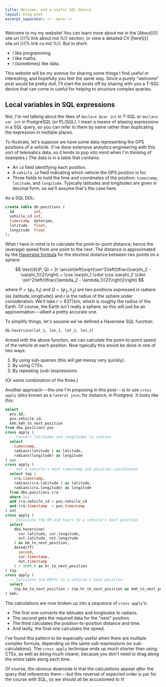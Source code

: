 ```yaml
---
title: Welcome, and a useful SQL device
layout: blog-post
excerpt_separator: <!--more-->
---
```


Welcome to my my website! You can learn more about me in the [About]({{ site.url }}{% link about.md %}) section, or
view a detailed CV [here]({{ site.url }}{% link cv.md %}). But in short:

- I like programming.
- I like maths.
- I (sometimes) like data.

This website will be my avenue for sharing some things I find useful or interesting, and hopefully you feel the same
way. Since a purely "welcome" post would be pretty dull, I'll start the posts off by sharing with you a T-SQL device
that can come in useful for helping to structure complex queries.

<!--more-->

## Local variables in SQL expressions

Not, I'm not talking about the likes of `declare @var int` in T-SQL or `declare var int` in PostgreSQL (or PL/SQL). I
mean a means of aliasing expressions in a SQL query, so you can refer to them by name rather than duplicating the
expression in multiple places.

To illustrate, let's suppose we have some data representing the GPS positions of a vehicle. (I've done extensive
analytics engineering with this sort of telematics data, so it tends to pop into mind when I'm thinking of examples.)
The data is in a table that contains:

- An `id` field identifying each position.
- A `vehicle_id` field indicating which vehicle the GPS position is for.
- Three fields to hold the time and coordinates of the position: `timestamp`, `latitude`, and `longitude`. Typically
  latitudes and longitudes are given in decimal form, so we'll assume that's the case here.

As a SQL DDL:

```sql
create table db.positions (
  id         int,
  vehicle_id int,
  timestamp  datetime,
  latitude   float,
  longitude  float
);
```

What I have in mind is to calculate the point-to-point distance, hence the (average) speed from one point to the next.
The distance is approximated by the [Haversine formula](http://en.wikipedia.org/wiki/haversine_formula) for the
shortest distance between two points on a sphere:

$$
  \text{d}(P, Q)
    = 2r \arcsin\left(\sqrt{\sin^2\left(\tfrac{\varphi_2 - \varphi_1}{2}\right)
    + \cos \varphi_1 \cdot \cos \varphi_2 \cdot \sin^2\left(\tfrac{\lambda_2 - \lambda_1}{2}\right)}\right)
$$

where $P = (\varphi_1, \lambda_1)$ and $Q = (\varphi_2, \lambda_2)$ are two positions expressed in radians
(as $(\text{latitude},\,\text{longitude})$) and $r$ is the radius of the sphere under consideration. We'll take
$r = 6371\,\text{km}$, which is roughly the radius of the Earth. Of course, the Earth isn't really a sphere, so this
will just be an approximation---albeit a pretty accurate one.

To simplify things, let's assume we've defined a Haversine SQL function:

```sql
db.haversine(lat_1, lon_1, lat_2, lon_2)
```

Armed with the above function, we can calculate the point-to-point speed of the vehicle at each position. Now typically
this would be done in one of two ways:

1. By using sub-queries (this will get messy very quickly).
2. By using CTEs.
3. By repeating (sub-)expressions.

(Or some combination of the three.)

Another approach---the one I'm proposing in this post---is to use `cross apply` (also known as a `lateral join`; for
instance, in Postgres). It looks like this:

```sql
select
  pos.id,
  pos.vehicle_id,
  kmh.kmh_to_next_position
from dbo.positions pos
cross apply (
  -- Convert latitudes and longitudes to radians
  select
    timestamp,
    radians(latitude ) as latitude,
    radians(longitude) as longitude
) cur
cross apply (
  -- Get a vehicle's next timestamp and position coordinates
  select top 1
    cra.timestamp,
    radians(cra.latitude ) as latitude,
    radians(cra.longitude) as longitude
  from dbo.positions cra
  where 1=1
  and cra.vehicle_id = pos.vehicle_id
  and cra.timestamp  > pos.timestamp
) nxt
cross apply (
  -- Calculate the KM and hours to a vehicle's next position
  select
    dbo.haversine(
      cur.latitude, cur.longitude,
      nxt.latitude, nxt.longitude
    ) as km_to_next_position,
    datediff(
      second,
      cur.timestamp,
      nxt.timestamp
    ) / 3600.0 as hr_to_next_position
) tnp
cross apply (
  -- Calculate the KM/hr to a vehicle's next position
  select
    tnp.km_to_next_position / tnp.hr_to_next_position as kmh_to_next_position
) kmh;
```

The calculations are now broken up into a sequence of `cross apply`'s:

- The first one converts the latitudes and longitudes to radians.
- The second gets the required data for the "next" position.
- The third calculates the position-to-position distance and time.
- And lastly, the final one calculates the speed.

I've found this pattern to be especially useful when there are multiple complex formula, depending on the same
sub-expressions (or sub-calculations). The `cross apply` technique ends up much shorter than using CTEs, as well as
being much clearer, because you don't need to drag along the entire table along each time.

Of course, the obvious downside is that the calculations appear _after_ the query that references them---but this
reversal of expected order is par for the course with SQL, so we should all be accustomed to it!
